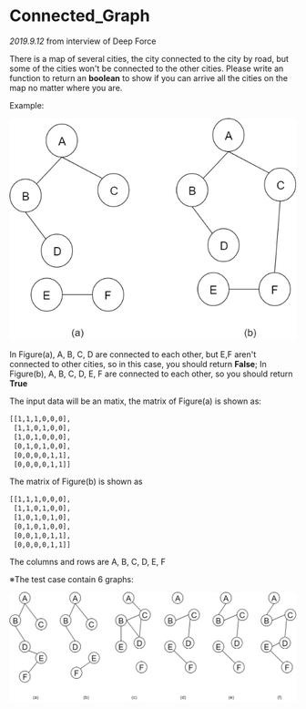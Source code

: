 # Connected_Graph

*2019.9.12* from interview of Deep Force

There is a map of several cities, the city connected to the city by road, but some of the cities won't be connected to the other cities.
Please write an function to return an **boolean** to show if you can arrive all the cities on the map no matter where you are.

Example:

![image](https://github.com/due32101/Interview_test/blob/master/connected_graph/images/example.png)

In Figure(a), A, B, C, D are connected to each other, but E,F aren't connected to other cities, so in this case, you should return **False**; In Figure(b), A, B, C, D, E, F are connected to each other, so you should return **True**

The input data will be an matix, the matrix of Figure(a) is shown as:
```
[[1,1,1,0,0,0],
 [1,1,0,1,0,0],
 [1,0,1,0,0,0],
 [0,1,0,1,0,0],
 [0,0,0,0,1,1],
 [0,0,0,0,1,1]]
```
The matrix of Figure(b) is shown as
```
[[1,1,1,0,0,0],
 [1,1,0,1,0,0],
 [1,0,1,0,1,0],
 [0,1,0,1,0,0],
 [0,0,1,0,1,1],
 [0,0,0,0,1,1]]
```
The columns and rows are A, B, C, D, E, F


※The test case contain 6 graphs:

![image](https://github.com/due32101/Interview_test/blob/master/connected_graph/images/connect_test.png)
